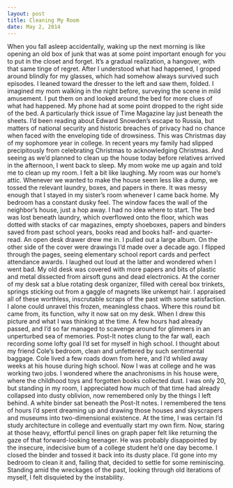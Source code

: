 ```yaml
---
layout: post
title: Cleaning My Room
date: May 2, 2014
---
```


When you fall asleep accidentally, waking up the next morning is like opening an old box of junk that was at some point important enough for you to put in the closet and forget. It’s a gradual realization, a hangover, with that same tinge of regret. After I understood what had happened, I groped around blindly for my glasses, which had somehow always survived such episodes. I leaned toward the dresser to the left and saw them, folded. I imagined my mom walking in the night before, surveying the scene in mild amusement. I put them on and looked around the bed for more clues of what had happened. My phone had at some point dropped to the right side of the bed. A particularly thick issue of Time Magazine lay just beneath the sheets. I’d been reading about Edward Snowden’s escape to Russia, but matters of national security and historic breaches of privacy had no chance when faced with the enveloping tide of drowsiness.
This was Christmas day of my sophomore year in college. In recent years my family had slipped precipitously from celebrating Christmas to acknowledging Christmas. And seeing as we’d planned to clean up the house today before relatives arrived in the afternoon, I went back to sleep. My mom woke me up again and told me to clean up my room. I felt a bit like laughing. My room was our home’s attic. Whenever we wanted to make the house seem less like a dump, we tossed the relevant laundry, boxes, and papers in there. It was messy enough that I stayed in my sister’s room whenever I came back home. My bedroom has a constant dusky feel. The window faces the wall of the neighbor’s house, just a hop away. I had no idea where to start. The bed was lost beneath laundry, which overflowed onto the floor, which was dotted with stacks of car magazines, empty shoeboxes, papers and binders saved from past school years, books read and books half- and quarter-read. An open desk drawer drew me in. I pulled out a large album. On the other side of the cover were drawings I’d made over a decade ago. I flipped through the pages, seeing elementary school report cards and perfect attendance awards. I laughed out loud at the latter and wondered when I went bad.
My old desk was covered with more papers and bits of plastic and metal dissected from airsoft guns and dead electronics. At the corner of my desk sat a blue rotating desk organizer, filled with cereal box trinkets, springs sticking out from a gaggle of magnets like unkempt hair. I appraised all of these worthless, inscrutable scraps of the past with some satisfaction. I alone could unravel this frozen, meaningless chaos. Where this round bit came from, its function, why it now sat on my desk. When I drew this picture and what I was thinking at the time. A few hours had already passed, and I’d so far managed to scavenge around for glimmers in an unperturbed sea of memories. Post-It notes clung to the far wall, each recording some lofty goal I’d set for myself in high school. I thought about my friend Cole’s bedroom, clean and unfettered by such sentimental baggage. Cole lived a few roads down from here, and I’d whiled away weeks at his house during high school. Now I was at college and he was working two jobs. I wondered where the anachronisms in his house were, where the childhood toys and forgotten books collected dust.
I was only 20, but standing in my room, I appreciated how much of that time had already collapsed into dusty oblivion, now remembered only by the things I left behind. A white binder sat beneath the Post-It notes. I remembered the tens of hours I’d spent dreaming up and drawing those houses and skyscrapers and museums into two-dimensional existence. At the time, I was certain I’d study architecture in college and eventually start my own firm. Now, staring at those heavy, effortful pencil lines on graph paper felt like returning the gaze of that forward-looking teenager. He was probably disappointed by the insecure, indecisive bum of a college student he’d one day become. I closed the binder and tossed it back into its dusty place. I’d gone into my bedroom to clean it and, failing that, decided to settle for some reminiscing. Standing amid the wreckages of the past, looking through old iterations of myself, I felt disquieted by the instability.